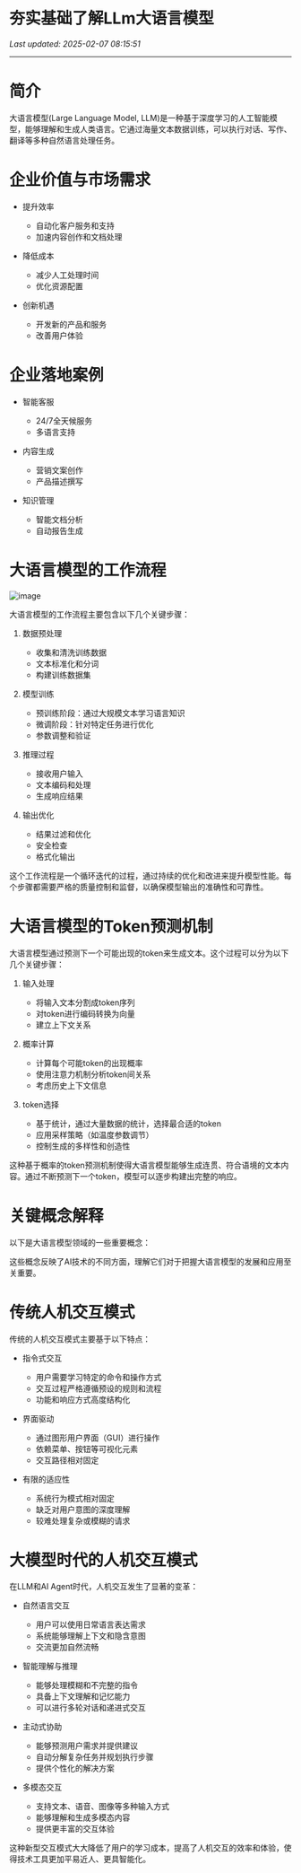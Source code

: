 # 夯实基础了解LLm大语言模型

_Last updated: 2025-02-07 08:15:51_

---

# 简介


大语言模型(Large Language Model, LLM)是一种基于深度学习的人工智能模型，能够理解和生成人类语言。它通过海量文本数据训练，可以执行对话、写作、翻译等多种自然语言处理任务。


# 企业价值与市场需求


- 提升效率
    - 自动化客户服务和支持
    - 加速内容创作和文档处理

- 降低成本
    - 减少人工处理时间
    - 优化资源配置

- 创新机遇
    - 开发新的产品和服务
    - 改善用户体验

# 企业落地案例


- 智能客服
    - 24/7全天候服务
    - 多语言支持

- 内容生成
    - 营销文案创作
    - 产品描述撰写

- 知识管理
    - 智能文档分析
    - 自动报告生成

# 大语言模型的工作流程


![image](https://prod-files-secure.s3.us-west-2.amazonaws.com/4d514fab-2492-4877-a269-a017b8992bb6/fd26e416-cc3e-44a7-b538-c284bc08aed9/image.png?X-Amz-Algorithm=AWS4-HMAC-SHA256&X-Amz-Content-Sha256=UNSIGNED-PAYLOAD&X-Amz-Credential=ASIAZI2LB4664CWSABEV%2F20250207%2Fus-west-2%2Fs3%2Faws4_request&X-Amz-Date=20250207T001513Z&X-Amz-Expires=3600&X-Amz-Security-Token=IQoJb3JpZ2luX2VjEFAaCXVzLXdlc3QtMiJIMEYCIQCo8eOs8gUfc1j80lh7bPk12gjiHY%2FWD7ChrWxdyb8G%2BgIhANNenYWOyqsrKfNUESNkszZO6IG7Fhj4dXDB3gJLGnK9Kv8DCGkQABoMNjM3NDIzMTgzODA1IgyP%2BUp0RA9zxGXcWQ0q3AP1YkgRJscNZEvx7%2F44xiw4j2m%2Fg%2FJ6sN8LqJzsxeTfIHxsiP%2F3gRToDFBzOZ%2BemRfo55bRdxsHsvHw0IHmYhMUhrPD6hjXOMKE7omfV0%2B2cx3%2Bxtv0zLy%2FXH%2BkY5136iDtX1DS33m21V%2BrE11yu2D0VrreIXcxZmblbs5Ih%2BKKrTWJByvR83eV6jg5ch9n82xnkFHFYk4fH0o%2B0JwQYxkMNcY1WCfB%2FsGoHiBRc7yA4X%2BPHeyeWZaeozfe2pCSWTPyGrSSzApvqFArq%2FdERZ7g%2Fy3chprsO2UBEHu5hPYB2i42hCGdLLjBkyidgmsgw2oKrRuWD0Z7QbqkbrgTgtNBm8JuF78e%2FqPRpCghZAbMMGFulyWLgu%2FHTTWsMatUPWlXsfw0CQVCdXOsFQehb5AImywbkMXjt%2FDwN1MJPNdHkLkeuewGowOote%2F%2F%2F649oh%2FW53kGLnuBvunCIwBRjVJ%2B74VdbJkmpXqiKwdVtYl9NFgzlrA07NjeB02ovSljs9D1wrzTMyk2CNbDucGFrexnDYo2N0nN%2BA6TB229TvdPXnZXdM47wnguxM4b7PDxUA0s%2B0Q3gMQk5EkM3n19WkIxJsiIhbXJWQgWbU%2Bhr5kB4UavBBrcyTNcC%2BvRDDCmmpW9BjqkASrMcwFSYnundSbgRrZ2kZoh5nzSUql%2B4ZbNeUiow9uEO2YTFRSDn6zycCyt5tiIVEvZmDTrYTvPlteeSk89aylu2E1UR6sZRftVLAElyhiycJY5oH8LzSUKSpZzMastdUgMO23H3Prg%2FMlo%2BzbQG73u61o0k6hfJMYylBUi6acytM9lB91cWBNeLW%2BiT1QEoyzLwSFn%2FFNugQpdbVMg%2F4VQSU%2BO&X-Amz-Signature=cf14d975684971cf47c63ac29773fd5ac349ff37627d67d6439238c13c2b0ec5&X-Amz-SignedHeaders=host&x-id=GetObject)


大语言模型的工作流程主要包含以下几个关键步骤：


1. 数据预处理
    - 收集和清洗训练数据
    - 文本标准化和分词
    - 构建训练数据集

2. 模型训练
    - 预训练阶段：通过大规模文本学习语言知识
    - 微调阶段：针对特定任务进行优化
    - 参数调整和验证

3. 推理过程
    - 接收用户输入
    - 文本编码和处理
    - 生成响应结果

4. 输出优化
    - 结果过滤和优化
    - 安全检查
    - 格式化输出

这个工作流程是一个循环迭代的过程，通过持续的优化和改进来提升模型性能。每个步骤都需要严格的质量控制和监督，以确保模型输出的准确性和可靠性。


# 大语言模型的Token预测机制


大语言模型通过预测下一个可能出现的token来生成文本。这个过程可以分为以下几个关键步骤：


1. 输入处理
    - 将输入文本分割成token序列
    - 对token进行编码转换为向量
    - 建立上下文关系

2. 概率计算
    - 计算每个可能token的出现概率
    - 使用注意力机制分析token间关系
    - 考虑历史上下文信息

3. token选择
    - 基于统计，通过大量数据的统计，选择最合适的token
    - 应用采样策略（如温度参数调节）
    - 控制生成的多样性和创造性

这种基于概率的token预测机制使得大语言模型能够生成连贯、符合语境的文本内容。通过不断预测下一个token，模型可以逐步构建出完整的响应。


# 关键概念解释


以下是大语言模型领域的一些重要概念：


这些概念反映了AI技术的不同方面，理解它们对于把握大语言模型的发展和应用至关重要。


# 传统人机交互模式


传统的人机交互模式主要基于以下特点：


- 指令式交互
    - 用户需要学习特定的命令和操作方式
    - 交互过程严格遵循预设的规则和流程
    - 功能和响应方式高度结构化

- 界面驱动
    - 通过图形用户界面（GUI）进行操作
    - 依赖菜单、按钮等可视化元素
    - 交互路径相对固定

- 有限的适应性
    - 系统行为模式相对固定
    - 缺乏对用户意图的深度理解
    - 较难处理复杂或模糊的请求

# 大模型时代的人机交互模式


在LLM和AI Agent时代，人机交互发生了显著的变革：


- 自然语言交互
    - 用户可以使用日常语言表达需求
    - 系统能够理解上下文和隐含意图
    - 交流更加自然流畅

- 智能理解与推理
    - 能够处理模糊和不完整的指令
    - 具备上下文理解和记忆能力
    - 可以进行多轮对话和递进式交互

- 主动式协助
    - 能够预测用户需求并提供建议
    - 自动分解复杂任务并规划执行步骤
    - 提供个性化的解决方案

- 多模态交互
    - 支持文本、语音、图像等多种输入方式
    - 能够理解和生成多模态内容
    - 提供更丰富的交互体验

这种新型交互模式大大降低了用户的学习成本，提高了人机交互的效率和体验，使得技术工具更加平易近人、更具智能化。

